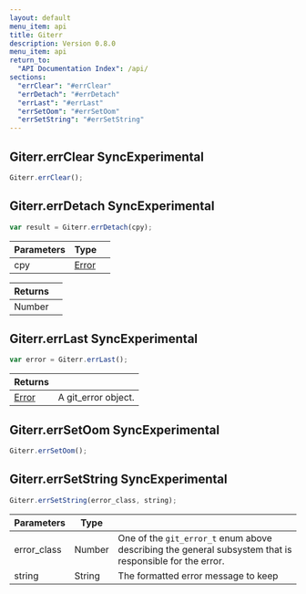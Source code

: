 ```yaml
---
layout: default
menu_item: api
title: Giterr
description: Version 0.8.0
menu_item: api
return_to:
  "API Documentation Index": /api/
sections:
  "errClear": "#errClear"
  "errDetach": "#errDetach"
  "errLast": "#errLast"
  "errSetOom": "#errSetOom"
  "errSetString": "#errSetString"
---
```


## <a name="errClear"></a><span>Giterr.</span>errClear <span class="tags"><span class="sync">Sync</span><span class="experimental">Experimental</span></span>

```js
Giterr.errClear();
```

## <a name="errDetach"></a><span>Giterr.</span>errDetach <span class="tags"><span class="sync">Sync</span><span class="experimental">Experimental</span></span>

```js
var result = Giterr.errDetach(cpy);
```

| Parameters | Type |   |
| --- | --- | --- |
| cpy | [Error](/api/error/) |  |

| Returns |  |
| --- | --- |
| Number |  |

## <a name="errLast"></a><span>Giterr.</span>errLast <span class="tags"><span class="sync">Sync</span><span class="experimental">Experimental</span></span>

```js
var error = Giterr.errLast();
```

| Returns |  |
| --- | --- |
| [Error](/api/error/) |  A git_error object. |

## <a name="errSetOom"></a><span>Giterr.</span>errSetOom <span class="tags"><span class="sync">Sync</span><span class="experimental">Experimental</span></span>

```js
Giterr.errSetOom();
```

## <a name="errSetString"></a><span>Giterr.</span>errSetString <span class="tags"><span class="sync">Sync</span><span class="experimental">Experimental</span></span>

```js
Giterr.errSetString(error_class, string);
```

| Parameters | Type |   |
| --- | --- | --- |
| error_class | Number | One of the `git_error_t` enum above describing the general subsystem that is responsible for the error. |
| string | String | The formatted error message to keep |

